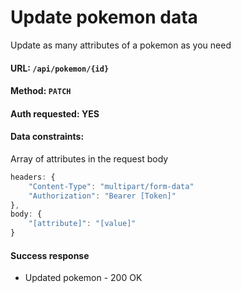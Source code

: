 # Update pokemon data

Update as many attributes of a pokemon as you need

#### URL: `/api/pokemon/{id}`

#### Method: `PATCH`

#### Auth requested: YES

#### Data constraints:

Array of attributes in the request body

```javascript
headers: {
	"Content-Type": "multipart/form-data"
	"Authorization": "Bearer [Token]"
},
body: {
	"[attribute]": "[value]"
}
```

#### Success response

* Updated pokemon - 200 OK